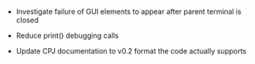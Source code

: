 * Investigate failure of GUI elements to appear after parent terminal is closed

* Reduce print() debugging calls

* Update CPJ documentation to v0.2 format the code actually supports

